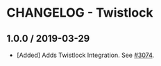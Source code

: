 # CHANGELOG - Twistlock

## 1.0.0 / 2019-03-29

* [Added] Adds Twistlock Integration. See [#3074](https://github.com/DataDog/integrations-core/pull/3074).

